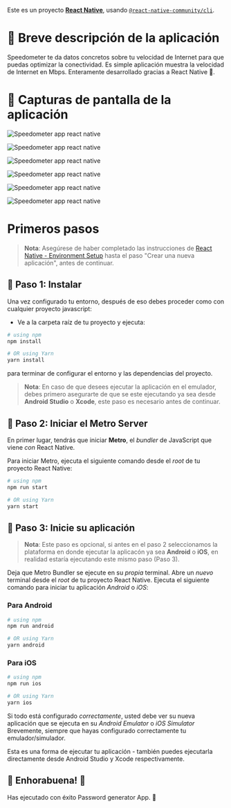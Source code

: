 Este es un proyecto [**React Native**](https://reactnative.dev), usando [`@react-native-community/cli`](https://github.com/react-native-community/cli).

# 📄 Breve descripción de la aplicación

Speedometer te da datos concretos sobre tu velocidad de Internet para que puedas optimizar la conectividad. Es simple aplicación muestra la velocidad de Internet en Mbps. Enteramente desarrollado gracias a React Native 📱.

# 📱 Capturas de pantalla de la aplicación

![Speedometer app react native](./docs/speedometer-animated.gif)

![Speedometer app react native](./docs/speedometer%20(1).png)

![Speedometer app react native](./docs/speedometer%20(2).png)

![Speedometer app react native](./docs/speedometer%20(3).png)

![Speedometer app react native](./docs/speedometer%20(4).png)

![Speedometer app react native](./docs/speedometer%20(5).png)


# Primeros pasos

>**Nota**: Asegúrese de haber completado las instrucciones de [React Native - Environment Setup](https://reactnative.dev/docs/environment-setup) hasta el paso "Crear una nueva aplicación", antes de continuar.

## 🔵 Paso 1: Instalar

Una vez configurado tu entorno, después de eso debes proceder como con cualquier proyecto javascript:

- Ve a la carpeta raíz de tu proyecto y ejecuta:

```bash
# using npm
npm install

# OR using Yarn
yarn install
```
para terminar de configurar el entorno y las dependencias del proyecto.

>**Nota**: En caso de que desees ejecutar la aplicación en el emulador, debes primero asegurarte de que se este ejecutando ya sea desde **Android Studio** o **Xcode**, este paso es necesario antes de continuar.


## 🔵 Paso 2: Iniciar el Metro Server

En primer lugar, tendrás que iniciar **Metro**, el _bundler_ de JavaScript que viene _con_ React Native.

Para iniciar Metro, ejecuta el siguiente comando desde el _root_ de tu proyecto React Native:

```bash
# using npm
npm run start

# OR using Yarn
yarn start
```

## 🔵 Paso 3: Inicie su aplicaci&#243;n

>**Nota**: Este paso es opcional, si antes en el paso 2 seleccionamos la plataforma en donde ejecutar la aplicacón ya sea **Android** o **iOS**, en realidad estaría ejecutando este mismo paso (Paso 3).

Deja que Metro Bundler se ejecute en su _propia_ terminal. Abre un _nuevo_ terminal desde el _root_ de tu proyecto React Native. Ejecuta el siguiente comando para iniciar tu aplicación _Android_ o _iOS_:


### Para Android

```bash
# using npm
npm run android

# OR using Yarn
yarn android
```

### Para iOS

```bash
# using npm
npm run ios

# OR using Yarn
yarn ios
```

Si todo está configurado _correctamente_, usted debe ver su nueva aplicación que se ejecuta en su _Android Emulator_ o _iOS Simulator_ 
Brevemente, siempre que hayas configurado correctamente tu emulador/simulador.

Esta es una forma de ejecutar tu aplicación - también puedes ejecutarla directamente desde Android Studio y Xcode respectivamente.

## 🚀 Enhorabuena! :tada:

Has ejecutado con éxito Password generator App. :partying_face:
